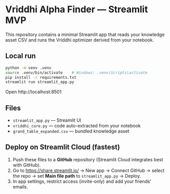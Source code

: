 # Vriddhi Alpha Finder — Streamlit MVP

This repository contains a minimal Streamlit app that reads your knowledge asset CSV and runs the Vriddhi optimizer derived from your notebook.

## Local run

```bash
python -m venv .venv
source .venv/bin/activate    # Windows: .venv\Scripts\activate
pip install -r requirements.txt
streamlit run streamlit_app.py
```

Open http://localhost:8501

## Files
- `streamlit_app.py` — Streamlit UI
- `vriddhi_core.py` — code auto-extracted from your notebook
- `grand_table_expanded.csv` — bundled knowledge asset

## Deploy on Streamlit Cloud (fastest)
1. Push these files to a **GitHub** repository (Streamlit Cloud integrates best with GitHub).
2. Go to https://share.streamlit.io/ → New app → Connect GitHub → select the repo → set **Main file path** to `streamlit_app.py` → Deploy.
3. In app settings, restrict access (invite-only) and add your friends’ emails.

